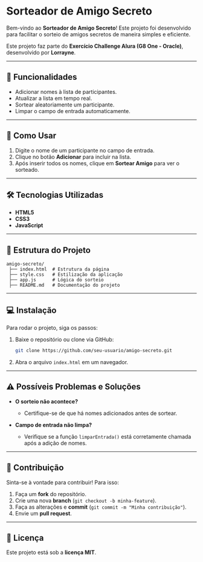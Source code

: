 # Sorteador de Amigo Secreto

Bem-vindo ao **Sorteador de Amigo Secreto**! Este projeto foi desenvolvido para facilitar o sorteio de amigos secretos de maneira simples e eficiente.

Este projeto faz parte do **Exercício Challenge Alura (G8 One - Oracle)**, desenvolvido por **Lorrayne**.

---

## 🚀 Funcionalidades

- Adicionar nomes à lista de participantes.
- Atualizar a lista em tempo real.
- Sortear aleatoriamente um participante.
- Limpar o campo de entrada automaticamente.

---

## 📌 Como Usar

1. Digite o nome de um participante no campo de entrada.
2. Clique no botão **Adicionar** para incluir na lista.
3. Após inserir todos os nomes, clique em **Sortear Amigo** para ver o sorteado.

---

## 🛠 Tecnologias Utilizadas

- **HTML5**
- **CSS3**
- **JavaScript**

---

## 📁 Estrutura do Projeto

```plaintext
amigo-secreto/
 ├── index.html  # Estrutura da página
 ├── style.css   # Estilização da aplicação
 ├── app.js      # Lógica do sorteio
 ├── README.md   # Documentação do projeto
```

---

## 💻 Instalação

Para rodar o projeto, siga os passos:

1. Baixe o repositório ou clone via GitHub:

   ```bash
   git clone https://github.com/seu-usuario/amigo-secreto.git
   ```

2. Abra o arquivo `index.html` em um navegador.

---

## ⚠️ Possíveis Problemas e Soluções

- **O sorteio não acontece?**  
  - Certifique-se de que há nomes adicionados antes de sortear.

- **Campo de entrada não limpa?**  
  - Verifique se a função `limparEntrada()` está corretamente chamada após a adição de nomes.

---

## 🤝 Contribuição

Sinta-se à vontade para contribuir! Para isso:

1. Faça um **fork** do repositório.
2. Crie uma nova **branch** (`git checkout -b minha-feature`).
3. Faça as alterações e **commit** (`git commit -m "Minha contribuição"`).
4. Envie um **pull request**.

---

## 📜 Licença

Este projeto está sob a **licença MIT**.


